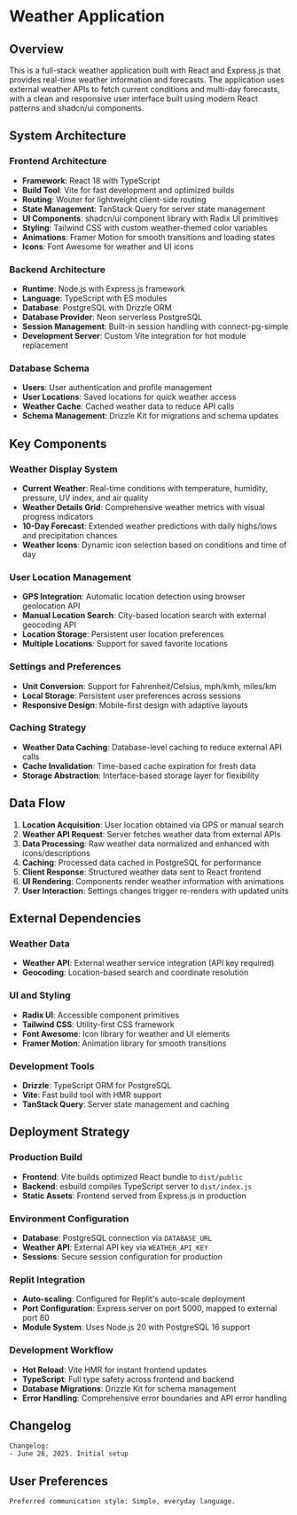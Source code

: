 # Weather Application

## Overview

This is a full-stack weather application built with React and Express.js that provides real-time weather information and forecasts. The application uses external weather APIs to fetch current conditions and multi-day forecasts, with a clean and responsive user interface built using modern React patterns and shadcn/ui components.

## System Architecture

### Frontend Architecture
- **Framework**: React 18 with TypeScript
- **Build Tool**: Vite for fast development and optimized builds
- **Routing**: Wouter for lightweight client-side routing
- **State Management**: TanStack Query for server state management
- **UI Components**: shadcn/ui component library with Radix UI primitives
- **Styling**: Tailwind CSS with custom weather-themed color variables
- **Animations**: Framer Motion for smooth transitions and loading states
- **Icons**: Font Awesome for weather and UI icons

### Backend Architecture
- **Runtime**: Node.js with Express.js framework
- **Language**: TypeScript with ES modules
- **Database**: PostgreSQL with Drizzle ORM
- **Database Provider**: Neon serverless PostgreSQL
- **Session Management**: Built-in session handling with connect-pg-simple
- **Development Server**: Custom Vite integration for hot module replacement

### Database Schema
- **Users**: User authentication and profile management
- **User Locations**: Saved locations for quick weather access
- **Weather Cache**: Cached weather data to reduce API calls
- **Schema Management**: Drizzle Kit for migrations and schema updates

## Key Components

### Weather Display System
- **Current Weather**: Real-time conditions with temperature, humidity, pressure, UV index, and air quality
- **Weather Details Grid**: Comprehensive weather metrics with visual progress indicators
- **10-Day Forecast**: Extended weather predictions with daily highs/lows and precipitation chances
- **Weather Icons**: Dynamic icon selection based on conditions and time of day

### User Location Management
- **GPS Integration**: Automatic location detection using browser geolocation API
- **Manual Location Search**: City-based location search with external geocoding API
- **Location Storage**: Persistent user location preferences
- **Multiple Locations**: Support for saved favorite locations

### Settings and Preferences
- **Unit Conversion**: Support for Fahrenheit/Celsius, mph/kmh, miles/km
- **Local Storage**: Persistent user preferences across sessions
- **Responsive Design**: Mobile-first design with adaptive layouts

### Caching Strategy
- **Weather Data Caching**: Database-level caching to reduce external API calls
- **Cache Invalidation**: Time-based cache expiration for fresh data
- **Storage Abstraction**: Interface-based storage layer for flexibility

## Data Flow

1. **Location Acquisition**: User location obtained via GPS or manual search
2. **Weather API Request**: Server fetches weather data from external APIs
3. **Data Processing**: Raw weather data normalized and enhanced with icons/descriptions
4. **Caching**: Processed data cached in PostgreSQL for performance
5. **Client Response**: Structured weather data sent to React frontend
6. **UI Rendering**: Components render weather information with animations
7. **User Interaction**: Settings changes trigger re-renders with updated units

## External Dependencies

### Weather Data
- **Weather API**: External weather service integration (API key required)
- **Geocoding**: Location-based search and coordinate resolution

### UI and Styling
- **Radix UI**: Accessible component primitives
- **Tailwind CSS**: Utility-first CSS framework
- **Font Awesome**: Icon library for weather and UI elements
- **Framer Motion**: Animation library for smooth transitions

### Development Tools
- **Drizzle**: TypeScript ORM for PostgreSQL
- **Vite**: Fast build tool with HMR support
- **TanStack Query**: Server state management and caching

## Deployment Strategy

### Production Build
- **Frontend**: Vite builds optimized React bundle to `dist/public`
- **Backend**: esbuild compiles TypeScript server to `dist/index.js`
- **Static Assets**: Frontend served from Express.js in production

### Environment Configuration
- **Database**: PostgreSQL connection via `DATABASE_URL`
- **Weather API**: External API key via `WEATHER_API_KEY`
- **Sessions**: Secure session configuration for production

### Replit Integration
- **Auto-scaling**: Configured for Replit's auto-scale deployment
- **Port Configuration**: Express server on port 5000, mapped to external port 80
- **Module System**: Uses Node.js 20 with PostgreSQL 16 support

### Development Workflow
- **Hot Reload**: Vite HMR for instant frontend updates
- **TypeScript**: Full type safety across frontend and backend
- **Database Migrations**: Drizzle Kit for schema management
- **Error Handling**: Comprehensive error boundaries and API error handling

## Changelog
```
Changelog:
- June 26, 2025. Initial setup
```

## User Preferences
```
Preferred communication style: Simple, everyday language.
```